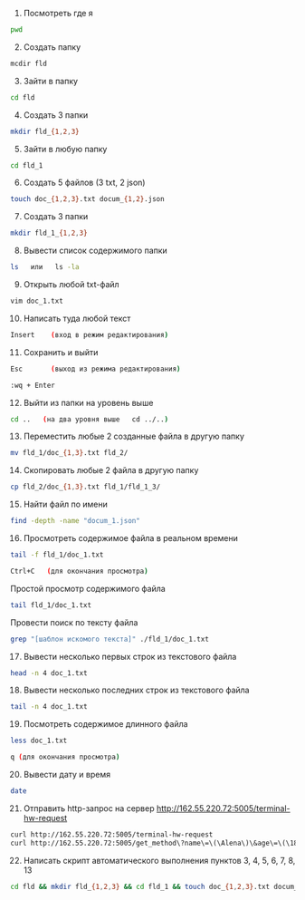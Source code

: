 1. Посмотреть где я
```bash
pwd
```
2. Создать папку
```bash
mcdir fld
```
3. Зайти в папку
```bash
cd fld
```
4. Создать 3 папки
```bash
mkdir fld_{1,2,3}
```
5. Зайти в любую папку
```bash
cd fld_1
```
6. Создать 5 файлов (3 txt, 2 json)
```bash
touch doc_{1,2,3}.txt docum_{1,2}.json
```
7. Создать 3 папки
```bash
mkdir fld_1_{1,2,3}
```
8. Вывести список содержимого папки
```bash
ls   или   ls -la
```
9. Открыть любой txt-файл
```bash
vim doc_1.txt
```
10. Написать туда любой текст
```bash
Insert    (вход в режим редактирования)
```
11. Сохранить и выйти
```bash
Esc       (выход из режима редактирования)

:wq + Enter
```
12. Выйти из папки на уровень выше
```bash
cd ..   (на два уровня выше   cd ../..)
```
13. Переместить любые 2 созданные файла в другую папку
```bash
mv fld_1/doc_{1,3}.txt fld_2/
```
14. Скопировать любые 2 файла в другую папку
```bash
cp fld_2/doc_{1,3}.txt fld_1/fld_1_3/
```
15. Найти файл по имени
```bash
find -depth -name "docum_1.json"
```
16. Просмотреть содержимое файла в реальном времени
```bash
tail -f fld_1/doc_1.txt

Ctrl+C   (для окончания просмотра)
```
Простой просмотр содержимого файла
```bash
tail fld_1/doc_1.txt
```
Провести поиск по тексту файла
```bash
grep "[шаблон искомого текста]" ./fld_1/doc_1.txt
```
17. Вывести несколько первых строк из текстового файла
```bash
head -n 4 doc_1.txt
```
18. Вывести несколько последних строк из текстового файла
```bash
tail -n 4 doc_1.txt
```
19. Посмотреть содержимое длинного файла
```bash
less doc_1.txt

q (для окончания просмотра)
```
20. Вывести дату и время
```bash
date
```
21. Отправить http-запрос на сервер http://162.55.220.72:5005/terminal-hw-request
```bash
curl http://162.55.220.72:5005/terminal-hw-request
curl http://162.55.220.72:5005/get_method\?name\=\(\Alena\)\&age\=\(\18\)
```
22. Написать скрипт автоматического выполнения пунктов 3, 4, 5, 6, 7, 8, 13
```bash
cd fld && mkdir fld_{1,2,3} && cd fld_1 && touch doc_{1,2,3}.txt docum_{1,2}.json && mkdir fld_1_{1,2,3} && ls -la && mv fld_1/doc_{1,3}.txt fld_2/
```

